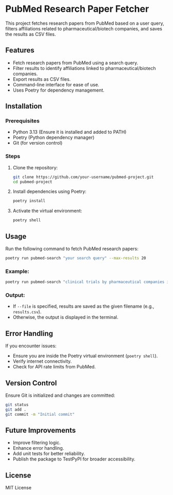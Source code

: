 # PubMed Research Paper Fetcher

This project fetches research papers from PubMed based on a user query, filters affiliations related to pharmaceutical/biotech companies, and saves the results as CSV files.

## Features
- Fetch research papers from PubMed using a search query.
- Filter results to identify affiliations linked to pharmaceutical/biotech companies.
- Export results as CSV files.
- Command-line interface for ease of use.
- Uses Poetry for dependency management.

## Installation
### Prerequisites
- Python 3.13 (Ensure it is installed and added to PATH)
- Poetry (Python dependency manager)
- Git (for version control)

### Steps
1. Clone the repository:
   ```sh
   git clone https://github.com/your-username/pubmed-project.git
   cd pubmed-project
   ```
2. Install dependencies using Poetry:
   ```sh
   poetry install
   ```
3. Activate the virtual environment:
   ```sh
   poetry shell
   ```

## Usage
Run the following command to fetch PubMed research papers:
```sh
poetry run pubmed-search "your search query" --max-results 20
```
### Example:
```sh
poetry run pubmed-search "clinical trials by pharmaceutical companies in India" --max-results 20 --file results.csv --debug
```
### Output:
- If `--file` is specified, results are saved as the given filename (e.g., `results.csv`).
- Otherwise, the output is displayed in the terminal.

## Error Handling
If you encounter issues:
- Ensure you are inside the Poetry virtual environment (`poetry shell`).
- Verify internet connectivity.
- Check for API rate limits from PubMed.

## Version Control
Ensure Git is initialized and changes are committed:
```sh
git status
git add .
git commit -m "Initial commit"
```

## Future Improvements
- Improve filtering logic.
- Enhance error handling.
- Add unit tests for better reliability.
- Publish the package to TestPyPI for broader accessibility.

## License
MIT License
